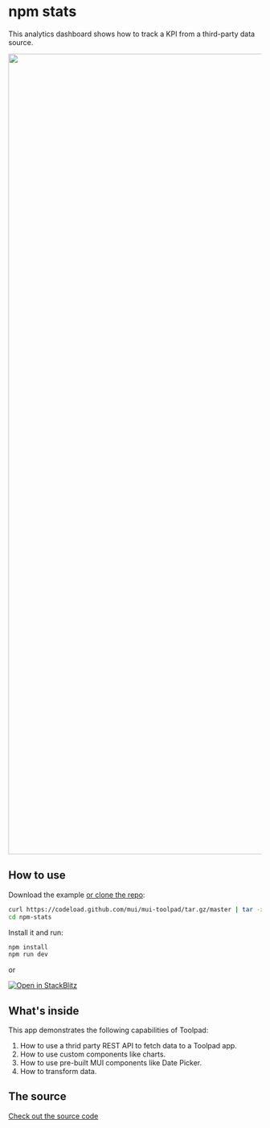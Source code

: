 # npm stats

<p class="description">This analytics dashboard shows how to track a KPI from a third-party data source.</p>

<a href="https://npm-stats.onrender.com/prod/pages/evZC-gp" target="_blank">
  <img src="/static/toolpad/docs/examples/npm-stats.png" alt="" width="2880" height="1592">
</a>

## How to use

Download the example [or clone the repo](https://github.com/mui/mui-toolpad):

<!-- #default-branch-switch -->

```bash
curl https://codeload.github.com/mui/mui-toolpad/tar.gz/master | tar -xz --strip=2  mui-toolpad-master/examples/npm-stats
cd npm-stats
```

Install it and run:

```bash
npm install
npm run dev
```

or

[![Open in StackBlitz](https://developer.stackblitz.com/img/open_in_stackblitz.svg)](https://stackblitz.com/fork/github/mui/mui-toolpad/tree/master/examples/npm-stats)

## What's inside

This app demonstrates the following capabilities of Toolpad:

1. How to use a thrid party REST API to fetch data to a Toolpad app.
2. How to use custom components like charts.
3. How to use pre-built MUI components like Date Picker.
4. How to transform data.

## The source

[Check out the source code](https://github.com/mui/mui-toolpad/tree/master/examples/npm-stats)
